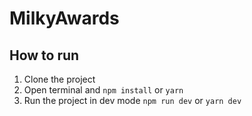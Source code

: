 # MilkyAwards

## How to run

1. Clone the project
2. Open terminal and ``npm install`` or ``yarn``
3. Run the project in dev mode ``npm run dev`` or ``yarn dev``